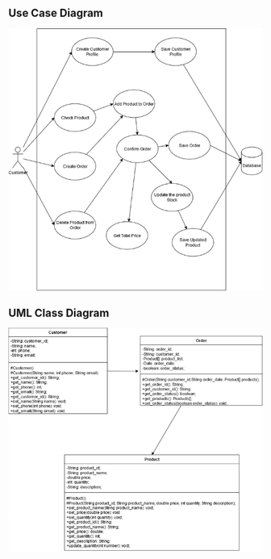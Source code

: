 ## Use Case Diagram
![UML Use Case Diagram](./Use_Case_Diagram.png)

## UML Class Diagram
![UML Class Diagram](./UML_Class.png)